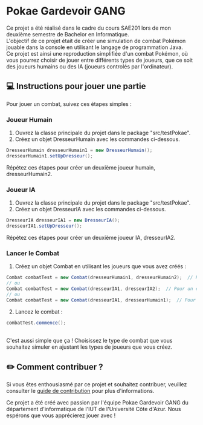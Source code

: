 # Pokae Gardevoir GANG

Ce projet a été réalisé dans le cadre du cours SAE201 lors de mon deuxième semestre de Bachelor en Informatique. \
L'objectif de ce projet était de créer une simulation de combat Pokémon jouable dans la console en utilisant le langage de programmation Java. \
Ce projet est ainsi une reproduction simplifiée d'un combat Pokémon, où vous pourrez choisir de jouer entre différents types de joueurs, que ce soit des joueurs humains ou des IA (joueurs controlés par l'ordinateur).

## 💻 Instructions pour jouer une partie

Pour jouer un combat, suivez ces étapes simples :

### Joueur Humain

1. Ouvrez la classe principale du projet dans le package "src/testPokae".
2. Créez un objet DresseurHumain avec les commandes ci-dessous.

```java
DresseurHumain dresseurHumain1 = new DresseurHumain();
dresseurHumain1.setUpDresseur();
```

Répétez ces étapes pour créer un deuxième joueur humain, dresseurHumain2.

### Joueur IA

1. Ouvrez la classe principale du projet dans le package "src/testPokae".
2. Créez un objet DresseurIA avec les commandes ci-dessous.

```java
DresseurIA dresseurIA1 = new DresseurIA();
dresseurIA1.setUpDresseur();
```

Répétez ces étapes pour créer un deuxième joueur IA, dresseurIA2.

### Lancer le Combat

1. Créez un objet Combat en utilisant les joueurs que vous avez créés :

```java
Combat combatTest = new Combat(dresseurHumain1, dresseurHumain2);  // Pour un combat entre deux joueurs humains
// ou
Combat combatTest = new Combat(dresseurIA1, dresseurIA2);  // Pour un combat entre deux joueurs IA
// ou
Combat combatTest = new Combat(dresseurIA1, dresseurHumain1);  // Pour un combat entre un joueur IA et un joueur humain
```

2. Lancez le combat :

```java
combatTest.commence();
```

\
C'est aussi simple que ça ! Choisissez le type de combat que vous souhaitez simuler en ajustant les types de joueurs que vous créez.

## ✏️ Comment contribuer ?

Si vous êtes enthousiasmé par ce projet et souhaitez contribuer, veuillez consulter le [guide de contribution](https://github.com/Loboss2206/Pokae/blob/main/CONTRIBUTING.md) pour plus d'informations.

Ce projet a été créé avec passion par l'équipe Pokae Gardevoir GANG du département d'informatique de l'IUT de l'Université Côte d'Azur. Nous espérons que vous apprécierez jouer avec !
